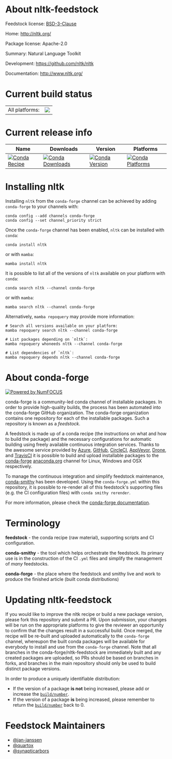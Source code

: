 About nltk-feedstock
====================

Feedstock license: [BSD-3-Clause](https://github.com/conda-forge/nltk-feedstock/blob/main/LICENSE.txt)

Home: http://nltk.org/

Package license: Apache-2.0

Summary: Natural Language Toolkit

Development: https://github.com/nltk/nltk

Documentation: http://www.nltk.org/

Current build status
====================


<table><tr><td>All platforms:</td>
    <td>
      <a href="https://dev.azure.com/conda-forge/feedstock-builds/_build/latest?definitionId=4605&branchName=main">
        <img src="https://dev.azure.com/conda-forge/feedstock-builds/_apis/build/status/nltk-feedstock?branchName=main">
      </a>
    </td>
  </tr>
</table>

Current release info
====================

| Name | Downloads | Version | Platforms |
| --- | --- | --- | --- |
| [![Conda Recipe](https://img.shields.io/badge/recipe-nltk-green.svg)](https://anaconda.org/conda-forge/nltk) | [![Conda Downloads](https://img.shields.io/conda/dn/conda-forge/nltk.svg)](https://anaconda.org/conda-forge/nltk) | [![Conda Version](https://img.shields.io/conda/vn/conda-forge/nltk.svg)](https://anaconda.org/conda-forge/nltk) | [![Conda Platforms](https://img.shields.io/conda/pn/conda-forge/nltk.svg)](https://anaconda.org/conda-forge/nltk) |

Installing nltk
===============

Installing `nltk` from the `conda-forge` channel can be achieved by adding `conda-forge` to your channels with:

```
conda config --add channels conda-forge
conda config --set channel_priority strict
```

Once the `conda-forge` channel has been enabled, `nltk` can be installed with `conda`:

```
conda install nltk
```

or with `mamba`:

```
mamba install nltk
```

It is possible to list all of the versions of `nltk` available on your platform with `conda`:

```
conda search nltk --channel conda-forge
```

or with `mamba`:

```
mamba search nltk --channel conda-forge
```

Alternatively, `mamba repoquery` may provide more information:

```
# Search all versions available on your platform:
mamba repoquery search nltk --channel conda-forge

# List packages depending on `nltk`:
mamba repoquery whoneeds nltk --channel conda-forge

# List dependencies of `nltk`:
mamba repoquery depends nltk --channel conda-forge
```


About conda-forge
=================

[![Powered by
NumFOCUS](https://img.shields.io/badge/powered%20by-NumFOCUS-orange.svg?style=flat&colorA=E1523D&colorB=007D8A)](https://numfocus.org)

conda-forge is a community-led conda channel of installable packages.
In order to provide high-quality builds, the process has been automated into the
conda-forge GitHub organization. The conda-forge organization contains one repository
for each of the installable packages. Such a repository is known as a *feedstock*.

A feedstock is made up of a conda recipe (the instructions on what and how to build
the package) and the necessary configurations for automatic building using freely
available continuous integration services. Thanks to the awesome service provided by
[Azure](https://azure.microsoft.com/en-us/services/devops/), [GitHub](https://github.com/),
[CircleCI](https://circleci.com/), [AppVeyor](https://www.appveyor.com/),
[Drone](https://cloud.drone.io/welcome), and [TravisCI](https://travis-ci.com/)
it is possible to build and upload installable packages to the
[conda-forge](https://anaconda.org/conda-forge) [anaconda.org](https://anaconda.org/)
channel for Linux, Windows and OSX respectively.

To manage the continuous integration and simplify feedstock maintenance,
[conda-smithy](https://github.com/conda-forge/conda-smithy) has been developed.
Using the ``conda-forge.yml`` within this repository, it is possible to re-render all of
this feedstock's supporting files (e.g. the CI configuration files) with ``conda smithy rerender``.

For more information, please check the [conda-forge documentation](https://conda-forge.org/docs/).

Terminology
===========

**feedstock** - the conda recipe (raw material), supporting scripts and CI configuration.

**conda-smithy** - the tool which helps orchestrate the feedstock.
                   Its primary use is in the construction of the CI ``.yml`` files
                   and simplify the management of *many* feedstocks.

**conda-forge** - the place where the feedstock and smithy live and work to
                  produce the finished article (built conda distributions)


Updating nltk-feedstock
=======================

If you would like to improve the nltk recipe or build a new
package version, please fork this repository and submit a PR. Upon submission,
your changes will be run on the appropriate platforms to give the reviewer an
opportunity to confirm that the changes result in a successful build. Once
merged, the recipe will be re-built and uploaded automatically to the
`conda-forge` channel, whereupon the built conda packages will be available for
everybody to install and use from the `conda-forge` channel.
Note that all branches in the conda-forge/nltk-feedstock are
immediately built and any created packages are uploaded, so PRs should be based
on branches in forks, and branches in the main repository should only be used to
build distinct package versions.

In order to produce a uniquely identifiable distribution:
 * If the version of a package **is not** being increased, please add or increase
   the [``build/number``](https://docs.conda.io/projects/conda-build/en/latest/resources/define-metadata.html#build-number-and-string).
 * If the version of a package **is** being increased, please remember to return
   the [``build/number``](https://docs.conda.io/projects/conda-build/en/latest/resources/define-metadata.html#build-number-and-string)
   back to 0.

Feedstock Maintainers
=====================

* [@jan-janssen](https://github.com/jan-janssen/)
* [@quartox](https://github.com/quartox/)
* [@synapticarbors](https://github.com/synapticarbors/)

